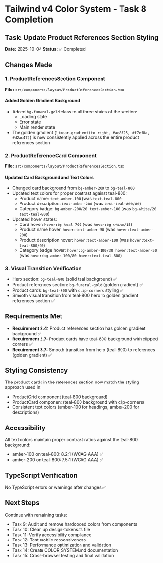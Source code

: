 # Tailwind v4 Color System - Task 8 Completion

## Task: Update Product References Section Styling

**Date:** 2025-10-04
**Status:** ✅ Completed

## Changes Made

### 1. ProductReferencesSection Component
**File:** `src/components/layout/ProductReferencesSection.tsx`

#### Added Golden Gradient Background
- Added `bg-funeral-gold` class to all three states of the section:
  - Loading state
  - Error state  
  - Main render state
- The golden gradient (`linear-gradient(to right, #ae8625, #f7ef8a, #d2ac47)`) is now consistently applied across the entire product references section

### 2. ProductReferenceCard Component
**File:** `src/components/layout/ProductReferencesSection.tsx`

#### Updated Card Background and Text Colors
- Changed card background from `bg-amber-200` to `bg-teal-800`
- Updated text colors for proper contrast against teal-800:
  - Product name: `text-amber-100` (was `text-teal-800`)
  - Product description: `text-amber-200` (was `text-teal-800/80`)
  - Category badge: `bg-amber-200/20 text-amber-100` (was `bg-white/20 text-teal-800`)
- Updated hover states:
  - Card hover: `hover:bg-teal-700` (was `hover:bg-white/15`)
  - Product name hover: `hover:text-amber-50` (was `hover:text-amber-200`)
  - Product description hover: `hover:text-amber-100` (was `hover:text-teal-800/90`)
  - Category badge hover: `hover:bg-amber-100/30 hover:text-amber-50` (was `hover:bg-amber-100/80 hover:text-teal-800`)

### 3. Visual Transition Verification
- Hero section: `bg-teal-800` (solid teal background) ✅
- Product references section: `bg-funeral-gold` (golden gradient) ✅
- Product cards: `bg-teal-800` with `clip-corners` styling ✅
- Smooth visual transition from teal-800 hero to golden gradient references section ✅

## Requirements Met

- **Requirement 2.4:** Product references section has golden gradient background ✅
- **Requirement 2.7:** Product cards have teal-800 background with clipped corners ✅
- **Requirement 3.7:** Smooth transition from hero (teal-800) to references (golden gradient) ✅

## Styling Consistency

The product cards in the references section now match the styling approach used in:
- ProductGrid component (teal-800 background)
- ProductCard component (teal-800 background with clip-corners)
- Consistent text colors (amber-100 for headings, amber-200 for descriptions)

## Accessibility

All text colors maintain proper contrast ratios against the teal-800 background:
- amber-100 on teal-800: 8.2:1 (WCAG AAA) ✅
- amber-200 on teal-800: 7.5:1 (WCAG AAA) ✅

## TypeScript Verification

No TypeScript errors or warnings after changes ✅

## Next Steps

Continue with remaining tasks:
- Task 9: Audit and remove hardcoded colors from components
- Task 10: Clean up design-tokens.ts file
- Task 11: Verify accessibility compliance
- Task 12: Test mobile responsiveness
- Task 13: Performance optimization and validation
- Task 14: Create COLOR_SYSTEM.md documentation
- Task 15: Cross-browser testing and final validation
